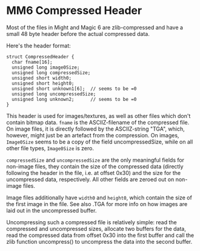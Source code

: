 # MM6 Compressed Header

Most of the files in Might and Magic 6 are zlib-compressed and have a small 48 byte header before the actual compressed data.

Here's the header format:

	struct CompressedHeader {
	  char fname[16];
	  unsigned long image0Size;
	  unsigned long compressedSize;
	  unsigned short width0;
	  unsigned short height0;
	  unsigned short unknown1[6];  // seems to be =0
	  unsigned long uncompressedSize;
	  unsigned long unknown2;      // seems to be =0
	}

This header is used for images/textures, as well as other files which don't contain bitmap data. `fname` is the ASCIIZ-filename of the compressed file. On image files, it is directly followed by the ASCIIZ-string "TGA", which, however, might just be an artefact from the compression. On images, `Image0Size` seems to be a copy of the field uncompressedSize, while on all other file types, `Image0Size` is zero.

`compressedSize` and `uncompressedSize` are the only meaningful fields for non-image files, they contain the size of the compressed data (directly following the header in the file, i.e. at offset 0x30) and the size for the uncompressed data, respectively. All other fields are zeroed out on non-image files.

Image files additionally have `width0` and `height0`, which contain the size of the first image in the file. See also .TGA for more info on how images are laid out in the uncompressed buffer.

Uncompressing such a compressed file is relatively simple: read the compressed and uncompressed sizes, allocate two buffers for the data, read the compressed data from offset 0x30 into the first buffer and call the zlib function uncompress() to uncompress the data into the second buffer.

